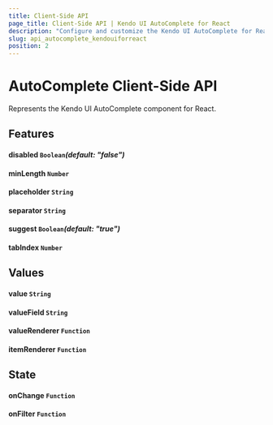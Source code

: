 ```yaml
---
title: Client-Side API
page_title: Client-Side API | Kendo UI AutoComplete for React
description: "Configure and customize the Kendo UI AutoComplete for React through its client-side API reference."
slug: api_autocomplete_kendouiforreact
position: 2
---
```


# AutoComplete Client-Side API

Represents the Kendo UI AutoComplete component for React.

## Features

#### disabled `Boolean`*(default: "false")*

#### minLength `Number`

#### placeholder `String`

#### separator `String`

#### suggest `Boolean`*(default: "true")*

#### tabIndex `Number`

## Values

#### value `String`

#### valueField `String`

#### valueRenderer `Function`

#### itemRenderer `Function`

## State

#### onChange `Function`

#### onFilter `Function`
